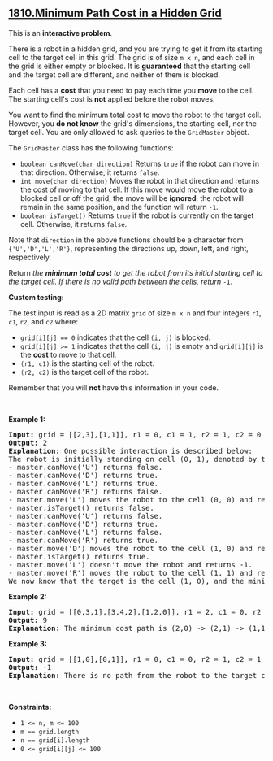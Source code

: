 ## [1810.Minimum Path Cost in a Hidden Grid](https://leetcode.com/problems/minimum-path-cost-in-a-hidden-grid/)
<p>This is an <strong>interactive problem</strong>.</p>

<p>There is a robot in a hidden grid, and you are trying to get it from its starting cell to the target cell in this grid. The grid is of size <code>m x n</code>, and each cell in the grid is either empty or blocked. It is <strong>guaranteed</strong> that the starting cell and the target cell are different, and neither of them is blocked.</p>

<p>Each cell has a <strong>cost</strong> that you need to pay each time you <strong>move</strong> to the cell. The starting cell&#39;s cost is <strong>not</strong> applied before the robot moves.</p>

<p>You want to find the minimum total cost to move the robot to the target cell. However, you <strong>do not know</strong> the grid&#39;s dimensions, the starting cell, nor the target cell. You are only allowed to ask queries to the <code>GridMaster</code> object.</p>

<p>The <code>GridMaster</code> class has the following functions:</p>

<ul>
	<li><code>boolean canMove(char direction)</code> Returns <code>true</code> if the robot can move in that direction. Otherwise, it returns <code>false</code>.</li>
	<li><code>int move(char direction)</code> Moves the robot in that direction and returns the cost of moving to that cell. If this move would move the robot to a blocked cell or off the grid, the move will be <strong>ignored</strong>, the robot will remain in the same position, and the function will return <code>-1</code>.</li>
	<li><code>boolean isTarget()</code> Returns <code>true</code> if the robot is currently on the target cell. Otherwise, it returns <code>false</code>.</li>
</ul>

<p>Note that <code>direction</code> in the above functions should be a character from <code>{&#39;U&#39;,&#39;D&#39;,&#39;L&#39;,&#39;R&#39;}</code>, representing the directions up, down, left, and right, respectively.</p>

<p>Return <em>the <strong>minimum total cost</strong> to get the robot from its initial starting cell to the target cell. If there is no valid path between the cells, return </em><code>-1</code>.</p>

<p><strong>Custom testing:</strong></p>

<p>The test input is read as a 2D matrix <code>grid</code> of size <code>m x n</code> and four integers <code>r1</code>, <code>c1</code>, <code>r2</code>, and <code><font face="monospace">c2</font></code> where:</p>

<ul>
	<li><code>grid[i][j] == 0</code> indicates that the cell <code>(i, j)</code> is blocked.</li>
	<li><code>grid[i][j] &gt;= 1</code> indicates that the cell <code>(i, j)</code> is empty and <code>grid[i][j]</code> is the <strong>cost</strong> to move to that cell.</li>
	<li><code>(r1, c1)</code> is the starting cell of the robot.</li>
	<li><code>(r2, c2)</code> is the target cell of the robot.</li>
</ul>

<p>Remember that you will <strong>not</strong> have this information in your code.</p>

<p>&nbsp;</p>
<p><strong class="example">Example 1:</strong></p>

<pre>
<strong>Input:</strong> grid = [[2,3],[1,1]], r1 = 0, c1 = 1, r2 = 1, c2 = 0
<strong>Output:</strong> 2
<strong>Explanation:</strong> One possible interaction is described below:
The robot is initially standing on cell (0, 1), denoted by the 3.
- master.canMove(&#39;U&#39;) returns false.
- master.canMove(&#39;D&#39;) returns true.
- master.canMove(&#39;L&#39;) returns true.
- master.canMove(&#39;R&#39;) returns false.
- master.move(&#39;L&#39;) moves the robot to the cell (0, 0) and returns 2.
- master.isTarget() returns false.
- master.canMove(&#39;U&#39;) returns false.
- master.canMove(&#39;D&#39;) returns true.
- master.canMove(&#39;L&#39;) returns false.
- master.canMove(&#39;R&#39;) returns true.
- master.move(&#39;D&#39;) moves the robot to the cell (1, 0) and returns 1.
- master.isTarget() returns true.
- master.move(&#39;L&#39;) doesn&#39;t move the robot and returns -1.
- master.move(&#39;R&#39;) moves the robot to the cell (1, 1) and returns 1.
We now know that the target is the cell (1, 0), and the minimum total cost to reach it is 2. </pre>

<p><strong class="example">Example 2:</strong></p>

<pre>
<strong>Input:</strong> grid = [[0,3,1],[3,4,2],[1,2,0]], r1 = 2, c1 = 0, r2 = 0, c2 = 2
<strong>Output:</strong> 9
<strong>Explanation:</strong> The minimum cost path is (2,0) -&gt; (2,1) -&gt; (1,1) -&gt; (1,2) -&gt; (0,2).
</pre>

<p><strong class="example">Example 3:</strong></p>

<pre>
<strong>Input:</strong> grid = [[1,0],[0,1]], r1 = 0, c1 = 0, r2 = 1, c2 = 1
<strong>Output:</strong> -1
<strong>Explanation:</strong> There is no path from the robot to the target cell.
</pre>

<p>&nbsp;</p>
<p><strong>Constraints:</strong></p>

<ul>
	<li><code>1 &lt;= n, m &lt;= 100</code></li>
	<li><code>m == grid.length</code></li>
	<li><code>n == grid[i].length</code></li>
	<li><code>0 &lt;= grid[i][j] &lt;= 100</code></li>
</ul>
